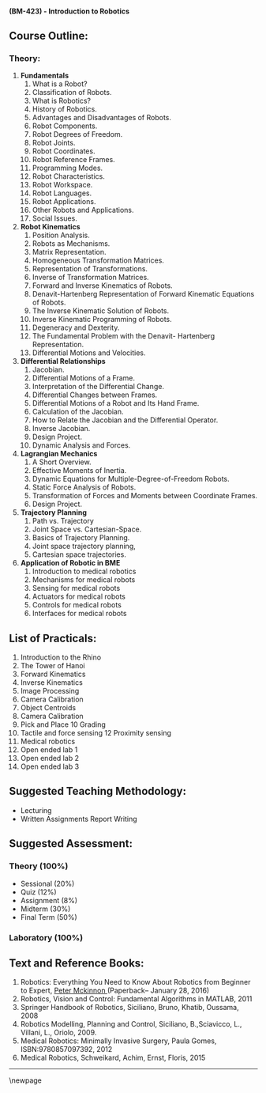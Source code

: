 #### **(BM-423) - Introduction to Robotics**
## **Course Outline:**
### **Theory:**

1. **Fundamentals**
   1. What is a Robot?
   1. Classification of Robots.
   1. What is Robotics?
   1. History of Robotics.
   1. Advantages and Disadvantages of Robots.
   1. Robot Components.
   1. Robot Degrees of Freedom.
   1. Robot Joints.
   1. Robot Coordinates.
   1. Robot Reference Frames.
   1. Programming Modes.
   1. Robot Characteristics.
   1. Robot Workspace.
   1. Robot Languages.
   1. Robot Applications.
   1. Other Robots and Applications.
   1. Social Issues.
1. **Robot Kinematics**
   1. Position Analysis.
   1. Robots as Mechanisms.
   1. Matrix Representation.
   1. Homogeneous Transformation Matrices.
   1. Representation of Transformations.
   1. Inverse of Transformation Matrices.
   1. Forward and Inverse Kinematics of Robots.
   1. Denavit-Hartenberg Representation of Forward Kinematic Equations of Robots.
   1. The Inverse Kinematic Solution of Robots.
   1. Inverse Kinematic Programming of Robots.
   1. Degeneracy and Dexterity.
   1. The Fundamental Problem with the Denavit- Hartenberg Representation.
   1. Differential Motions and Velocities.
1. **Differential Relationships**
   1. Jacobian.
   1. Differential Motions of a Frame.
   1. Interpretation of the Differential Change.
   1. Differential Changes between Frames.
   1. Differential Motions of a Robot and Its Hand Frame.
   1. Calculation of the Jacobian.
   1. How to Relate the Jacobian and the Differential Operator.
   1. Inverse Jacobian.
   1. Design Project.
   1. Dynamic Analysis and Forces.
1. **Lagrangian Mechanics**
   1. A Short Overview.
   1. Effective Moments of Inertia.
   1. Dynamic Equations for Multiple-Degree-of-Freedom Robots.
   1. Static Force Analysis of Robots.
   1. Transformation of Forces and Moments between Coordinate Frames.
   1. Design Project.
1. **Trajectory Planning**
   1. Path vs. Trajectory
   1. Joint Space vs. Cartesian-Space.
   1. Basics of Trajectory Planning.
   1. Joint space trajectory planning,
   1. Cartesian space trajectories.
1. **Application of Robotic in BME**
   1. Introduction to medical robotics
   1. Mechanisms for medical robots
   1. Sensing for medical robots
   1. Actuators for medical robots
   1. Controls for medical robots
   1. Interfaces for medical robots

## **List of Practicals:**
1. Introduction to the Rhino
1. The Tower of Hanoi
1. Forward Kinematics
1. Inverse Kinematics
1. Image Processing
1. Camera Calibration
1. Object Centroids
1. Camera Calibration
1. Pick and Place 10 Grading
1. Tactile and force sensing 12 Proximity sensing
13. Medical robotics
13. Open ended lab 1
13. Open ended lab 2
13. Open ended lab 3
    
## **Suggested Teaching Methodology:**

- Lecturing
- Written Assignments Report Writing

## **Suggested Assessment:**

### **Theory (100%)**

- Sessional (20%)
- Quiz (12%)
- Assignment (8%)
- Midterm (30%)
- Final Term (50%)

### **Laboratory (100%)**

## **Text and Reference Books:**

1. Robotics: Everything You Need to Know About Robotics from Beginner to Expert, [Peter Mckinnon ](https://www.amazon.com/s/ref%3Ddp_byline_sr_book_1?ie=UTF8&text=Peter%2BMckinnon&search-alias=books&field-author=Peter%2BMckinnon&sort=relevancerank)(Paperback– January 28, 2016)
1. Robotics, Vision and Control: Fundamental Algorithms in MATLAB, 2011
1. Springer Handbook of Robotics, Siciliano, Bruno, Khatib, Oussama, 2008
1. Robotics Modelling, Planning and Control, Siciliano, B.,Sciavicco, L., Villani, L., Oriolo, 2009.
1. Medical Robotics: Minimally Invasive Surgery, Paula Gomes, ISBN:9780857097392, 2012
1. Medical Robotics, Schweikard, Achim, Ernst, Floris, 2015

___
\newpage
